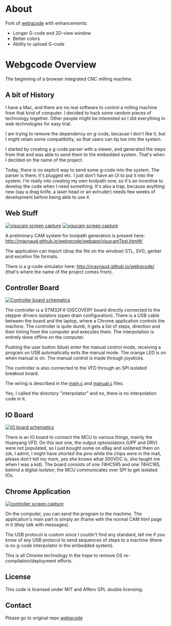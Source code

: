 # About

Fork of [webgcode](https://github.com/nraynaud/webgcode) with enhancements:

* Longer G-code and 2D-view window
* Better colors
* Ability to upload G-code

# Webgcode Overview
The beginning of a browser integrated CNC milling machine.

## A bit of History

I have a Mac, and there are no real software to control a milling machine from that kind of computer. I decided to hack 
some random pieces of technology together.
Other people might be interested so I did everything in web technologies for easy trial.

I am trying to remove the dependency on g-code, because I don't like it, but I might retain some compatibility, so that 
users can tip toe into the system.

I started by creating a g-code parser with a viewer, and generated the steps from that and was able to send them to the embedded system. 
That's when I decided on the name of the project. 

Today, there is no explicit way to send some g-code into the system. 
The parser is there, it's plugged etc. I just don't have an UI to put it into the system. 
I'm really into creating my own toolpath now, so it's an incentive to develop the code when I need something. 
It's also a trap, because anything new (say a drag knife, a laser head or an extruder) needs few weeks of development before being able to use it.

## Web Stuff

[![visucam screen capture](images/visucam_pockets_thumb.png)](images/visucam_pockets.png) [![visucam screen capture](images/visucam_3D_thumb.png)](images/visucam_3D.png)

A preliminary CAM system for toolpath generation is present here: http://nraynaud.github.io/webgcode/webapp/visucamTest.html#/

The application can import (drop the file on the window) STL, SVG, gerber and excellon file formats.

There is a g-code simulator here: http://nraynaud.github.io/webgcode/ (that's where the name of the project comes from).

## Controller Board

[![Controller board schematics](images/DISCOVERY_interface_thumb.png)](images/DISCOVERY_interface.png)

The controller is a STM32F4-DISCOVERY board directly connected to the stepper drivers isolators (open drain configuration).
There is a USB cable between the board and the laptop, where a Chrome application controls the machine.
The controller is quite dumb, it gets a list of steps, direction and their timing from the computer and executes them. 
The interpolation is entirely done offline on the computer.

Pushing the user button (blue) enter the manual control mode, receiving a program on USB automatically exits the manual mode.
The orange LED is on when manual is on. The manual control is made through joysticks.

The controller is also connected to the VFD through an SPI isolated breakout board.

The wiring is described in the [main.c](interpolator/main.c#L10) and [manual.c](interpolator/manual.c#L11) files.

Yes, I called the directory "interpolator" and no, there is no interpolation code in it.

## IO Board

[![IO board schematics](images/IO_interface_thumb.png)](images/IO_interface.png)

There is an IO board to connect the MCU to various things, mainly the Huanyang VFD. On this last one, the output 
optoisolators (UPF and DRV) were not populated, so I just bought some on eBay and soldered them on (ok, I admit, I might
 have shorted the pins while the chips were in the mail, please don't tell my mom, yes she knows what 300VDC is, 
 she taught me when I was a kid).
The board consists of one 74HC595 and one 74HC165, behind a digital isolator; the MCU communicates over SPI to get isolated IOs.


## Chrome Application

[![controller screen capture](images/controller_full_thumb.png)](images/controller_full.png)

On the computer, you can send the program to the machine. The application's main part is simply an iframe with the normal 
CAM html page in it (they talk with messages).

The USB protocol is custom since I couldn't find any standard, tell me if you know of any USB protocol to send sequences 
of steps to a machine (there is no g-code interpolator in the embedded system).

This is all Chrome technology in the hope to remove OS re-compilation/deployment efforts.

## License

This code is licensed under MIT and Affero GPL double licensing.

## Contact

Please go to original repo [webgcode](https://github.com/nraynaud/webgcode) 
